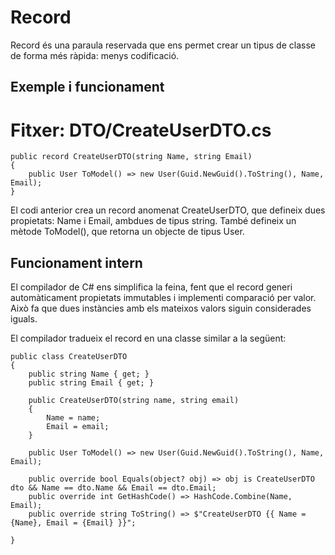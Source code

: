 # Record

Record és una paraula reservada que ens permet crear un tipus de classe de forma més ràpida: menys codificació. 

## Exemple i funcionament

# Fitxer: DTO/CreateUserDTO.cs
```CSharp
public record CreateUserDTO(string Name, string Email)
{
    public User ToModel() => new User(Guid.NewGuid().ToString(), Name, Email);
}
```

El codi anterior crea un record anomenat CreateUserDTO, que defineix dues propietats: Name i Email, ambdues de tipus string. També defineix un mètode ToModel(), que retorna un objecte de tipus User.

## Funcionament intern

El compilador de C# ens simplifica la feina, fent que el record generi automàticament propietats immutables i implementi comparació per valor. Això fa que dues instàncies amb els mateixos valors siguin considerades iguals.

El compilador tradueix el record en una classe similar a la següent:

```CSharp
public class CreateUserDTO 
{
    public string Name { get; }
    public string Email { get; }

    public CreateUserDTO(string name, string email)
    {
        Name = name;
        Email = email;
    }

    public User ToModel() => new User(Guid.NewGuid().ToString(), Name, Email);

    public override bool Equals(object? obj) => obj is CreateUserDTO dto && Name == dto.Name && Email == dto.Email;
    public override int GetHashCode() => HashCode.Combine(Name, Email);
    public override string ToString() => $"CreateUserDTO {{ Name = {Name}, Email = {Email} }}";

}
```
